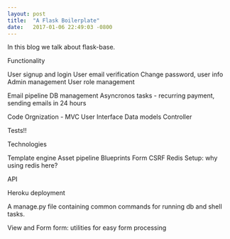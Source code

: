 ```yaml
---
layout: post
title:  "A Flask Boilerplate"
date:   2017-01-06 22:49:03 -0800
---
```


In this blog we talk about flask-base.

Functionality

User signup and login
User email verification
Change password, user info
Admin management
User role management


Email pipeline
DB management
Asyncronos tasks - recurring payment, sending emails in 24 hours



Code Orgnization - MVC
User Interface
Data models
Controller

Tests!!


Technologies

Template engine
Asset pipeline
Blueprints
Form CSRF 
Redis Setup: why using redis here?

API

Heroku deployment




A manage.py file
containing common commands for running db and shell tasks.

View and Form
form: utilities for easy form processing


